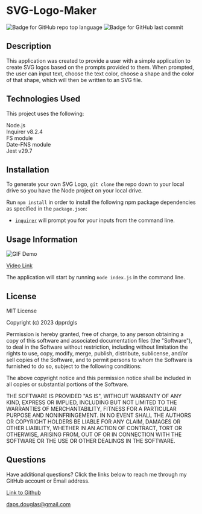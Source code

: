 # SVG-Logo-Maker

  ![Badge for GitHub repo top language](https://img.shields.io/github/languages/top/dpprdgls/ReadMe-Generator?style=flat&logo=appveyor) ![Badge for GitHub last commit](https://img.shields.io/github/last-commit/dpprdgls/ReadMe-Generator?style=flat&logo=appveyor)
  

## Description

This application was created to provide a user with a simple application to create SVG logos based on the prompts provided to them. When prompted, the user can input text, choose the text color, choose a shape and the color of that shape, which will then be written to an SVG file. 

## Technologies Used

This project uses the following:

Node.js\
Inquirer v8.2.4\
FS module\
Date-FNS module\
Jest v29.7

## Installation

To generate your own SVG Logo, `git clone` the repo down to your local drive so you have the Node project on your local drive.

Run `npm install` in order to install the following npm package dependencies as specified in the `package.json`:

  * [`inquirer`](https://www.npmjs.com/package/inquirer) will prompt you for your inputs from the command line.


## Usage Information


![GIF Demo](SVG-Logo-Maker.gif)

[Video Link](https://drive.google.com/file/d/1ZQ55TvfJYuJQrPqApeE4bczkwhPQ7YPu/view)



The application will start by running `node index.js` in the command line.

## License

MIT License

Copyright (c) 2023 dpprdgls

Permission is hereby granted, free of charge, to any person obtaining a copy
of this software and associated documentation files (the "Software"), to deal
in the Software without restriction, including without limitation the rights
to use, copy, modify, merge, publish, distribute, sublicense, and/or sell
copies of the Software, and to permit persons to whom the Software is
furnished to do so, subject to the following conditions:

The above copyright notice and this permission notice shall be included in all
copies or substantial portions of the Software.

THE SOFTWARE IS PROVIDED "AS IS", WITHOUT WARRANTY OF ANY KIND, EXPRESS OR
IMPLIED, INCLUDING BUT NOT LIMITED TO THE WARRANTIES OF MERCHANTABILITY,
FITNESS FOR A PARTICULAR PURPOSE AND NONINFRINGEMENT. IN NO EVENT SHALL THE
AUTHORS OR COPYRIGHT HOLDERS BE LIABLE FOR ANY CLAIM, DAMAGES OR OTHER
LIABILITY, WHETHER IN AN ACTION OF CONTRACT, TORT OR OTHERWISE, ARISING FROM,
OUT OF OR IN CONNECTION WITH THE SOFTWARE OR THE USE OR OTHER DEALINGS IN THE
SOFTWARE.

## Questions

Have additional questions? Click the links below to reach me through my GitHub account or Email address.

[Link to Github](https://github.com/dpprdgls)

<a href="mailto:daps.douglas@gmail.com">daps.douglas@gmail.com</a>
